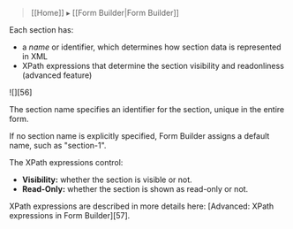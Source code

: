 > [[Home]] ▸ [[Form Builder|Form Builder]]

Each section has:

* a _name_ or identifier, which determines how section data is represented in XML
* XPath expressions that determine the section visibility and readonliness (advanced feature)

![][56]

The section name specifies an identifier for the section, unique in the entire form.

If no section name is explicitly specified, Form Builder assigns a default name, such as "section-1".

The XPath expressions control:

* **Visibility:** whether the section is visible or not.
* **Read-Only:** whether the section is shown as read-only or not.

XPath expressions are described in more details here: [Advanced: XPath expressions in Form Builder][57].